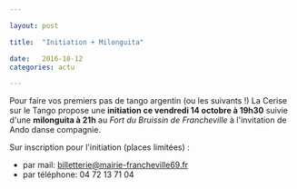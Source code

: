 ```yaml
---

layout: post

title:  "Initiation + Milonguita"

date:   2016-10-12
categories: actu

---
```




Pour faire vos premiers pas de tango argentin (ou les suivants !) La Cerise sur le Tango propose une **initiation ce vendredi 14 octobre à 19h30** suivie d'une **milonguita à 21h** au *Fort du Bruissin de Francheville* à l'invitation de Ando danse compagnie.

Sur inscription pour l'initiation (places limitées) :
- par mail: billetterie@mairie-francheville69.fr
- par téléphone: 04 72 13 71 04


